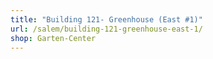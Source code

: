 ```yaml
---
title: "Building 121- Greenhouse (East #1)"
url: /salem/building-121-greenhouse-east-1/
shop: Garten-Center
---
```

